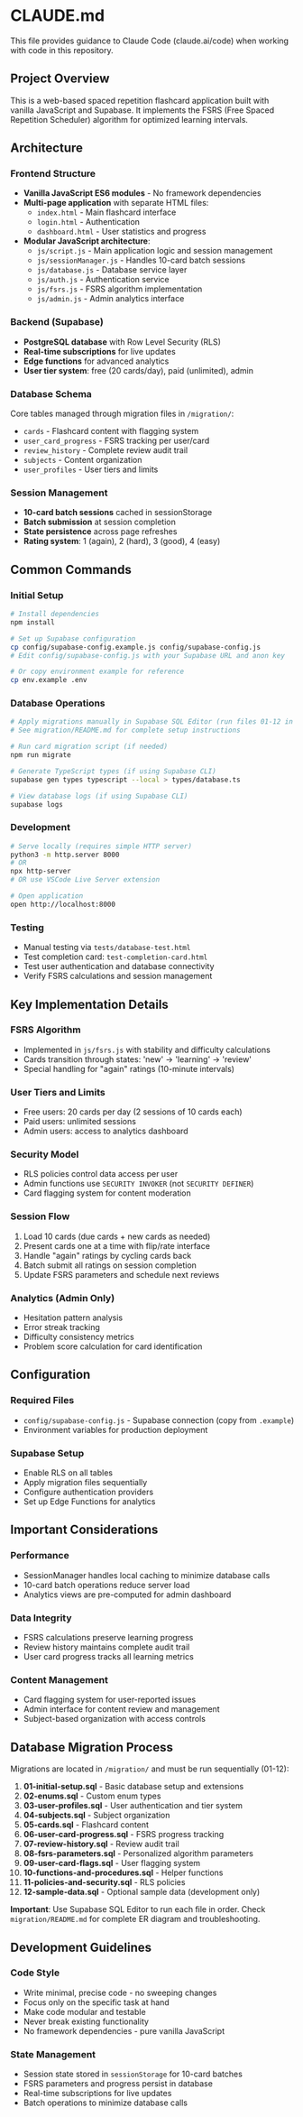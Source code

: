 # CLAUDE.md

This file provides guidance to Claude Code (claude.ai/code) when working with code in this repository.

## Project Overview

This is a web-based spaced repetition flashcard application built with vanilla JavaScript and Supabase. It implements the FSRS (Free Spaced Repetition Scheduler) algorithm for optimized learning intervals.

## Architecture

### Frontend Structure
- **Vanilla JavaScript ES6 modules** - No framework dependencies
- **Multi-page application** with separate HTML files:
  - `index.html` - Main flashcard interface
  - `login.html` - Authentication
  - `dashboard.html` - User statistics and progress
- **Modular JavaScript architecture**:
  - `js/script.js` - Main application logic and session management
  - `js/sessionManager.js` - Handles 10-card batch sessions
  - `js/database.js` - Database service layer
  - `js/auth.js` - Authentication service
  - `js/fsrs.js` - FSRS algorithm implementation
  - `js/admin.js` - Admin analytics interface

### Backend (Supabase)
- **PostgreSQL database** with Row Level Security (RLS)
- **Real-time subscriptions** for live updates
- **Edge functions** for advanced analytics
- **User tier system**: free (20 cards/day), paid (unlimited), admin

### Database Schema
Core tables managed through migration files in `/migration/`:
- `cards` - Flashcard content with flagging system
- `user_card_progress` - FSRS tracking per user/card
- `review_history` - Complete review audit trail
- `subjects` - Content organization
- `user_profiles` - User tiers and limits

### Session Management
- **10-card batch sessions** cached in sessionStorage
- **Batch submission** at session completion
- **State persistence** across page refreshes
- **Rating system**: 1 (again), 2 (hard), 3 (good), 4 (easy)

## Common Commands

### Initial Setup
```bash
# Install dependencies
npm install

# Set up Supabase configuration
cp config/supabase-config.example.js config/supabase-config.js
# Edit config/supabase-config.js with your Supabase URL and anon key

# Or copy environment example for reference
cp env.example .env
```

### Database Operations
```bash
# Apply migrations manually in Supabase SQL Editor (run files 01-12 in order)
# See migration/README.md for complete setup instructions

# Run card migration script (if needed)
npm run migrate

# Generate TypeScript types (if using Supabase CLI)
supabase gen types typescript --local > types/database.ts

# View database logs (if using Supabase CLI)
supabase logs
```

### Development
```bash
# Serve locally (requires simple HTTP server)
python3 -m http.server 8000
# OR
npx http-server
# OR use VSCode Live Server extension

# Open application
open http://localhost:8000
```

### Testing
- Manual testing via `tests/database-test.html`
- Test completion card: `test-completion-card.html`
- Test user authentication and database connectivity
- Verify FSRS calculations and session management

## Key Implementation Details

### FSRS Algorithm
- Implemented in `js/fsrs.js` with stability and difficulty calculations
- Cards transition through states: 'new' → 'learning' → 'review'
- Special handling for "again" ratings (10-minute intervals)

### User Tiers and Limits
- Free users: 20 cards per day (2 sessions of 10 cards each)
- Paid users: unlimited sessions
- Admin users: access to analytics dashboard

### Security Model
- RLS policies control data access per user
- Admin functions use `SECURITY INVOKER` (not `SECURITY DEFINER`)
- Card flagging system for content moderation

### Session Flow
1. Load 10 cards (due cards + new cards as needed)
2. Present cards one at a time with flip/rate interface
3. Handle "again" ratings by cycling cards back
4. Batch submit all ratings on session completion
5. Update FSRS parameters and schedule next reviews

### Analytics (Admin Only)
- Hesitation pattern analysis
- Error streak tracking
- Difficulty consistency metrics
- Problem score calculation for card identification

## Configuration

### Required Files
- `config/supabase-config.js` - Supabase connection (copy from `.example`)
- Environment variables for production deployment

### Supabase Setup
- Enable RLS on all tables
- Apply migration files sequentially
- Configure authentication providers
- Set up Edge Functions for analytics

## Important Considerations

### Performance
- SessionManager handles local caching to minimize database calls
- 10-card batch operations reduce server load
- Analytics views are pre-computed for admin dashboard

### Data Integrity
- FSRS calculations preserve learning progress
- Review history maintains complete audit trail
- User card progress tracks all learning metrics

### Content Management
- Card flagging system for user-reported issues
- Admin interface for content review and management
- Subject-based organization with access controls

## Database Migration Process

Migrations are located in `/migration/` and must be run sequentially (01-12):

1. **01-initial-setup.sql** - Basic database setup and extensions
2. **02-enums.sql** - Custom enum types
3. **03-user-profiles.sql** - User authentication and tier system
4. **04-subjects.sql** - Subject organization
5. **05-cards.sql** - Flashcard content
6. **06-user-card-progress.sql** - FSRS progress tracking
7. **07-review-history.sql** - Review audit trail
8. **08-fsrs-parameters.sql** - Personalized algorithm parameters
9. **09-user-card-flags.sql** - User flagging system
10. **10-functions-and-procedures.sql** - Helper functions
11. **11-policies-and-security.sql** - RLS policies
12. **12-sample-data.sql** - Optional sample data (development only)

**Important**: Use Supabase SQL Editor to run each file in order. Check `migration/README.md` for complete ER diagram and troubleshooting.

## Development Guidelines

### Code Style
- Write minimal, precise code - no sweeping changes
- Focus only on the specific task at hand
- Make code modular and testable
- Never break existing functionality
- No framework dependencies - pure vanilla JavaScript

### State Management
- Session state stored in `sessionStorage` for 10-card batches
- FSRS parameters and progress persist in database
- Real-time subscriptions for live updates
- Batch operations to minimize database calls